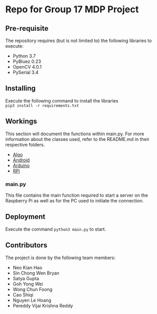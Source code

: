# Repo for Group 17 MDP Project

## Pre-requisite
The repository requires (but is not limited to) the 
following libraries to execute:
* Python 3.7
* PyBluez 0.23
* OpenCV 4.0.1
* PySerial 3.4

## Installing
Execute the following command to install the libraries\
`pip3 install -r requirements.txt`

## Workings

This section will document the functions within main.py. For more 
information about the classes used, refer to the README.md in their
respective folders.
* [Algo](Algo/README.md)
* [Android](Android/README.md)
* [Arduino](Arduino/README.md)
* [RPi](RPi/README.md)

### main.py
This file contains the main function required to start a server
on the Raspberry Pi as well as for the PC used to initiate the
connection.

## Deployment
Execute the command `python3 main.py` to start.

## Contributors
The project is done by the following team members:
* Neo Kian Hao
* Sin Chong Wen Bryan
* Satya Gupta
* Goh Yong Wei
* Wong Chun Foong
* Cao Shiqi
* Nguyen Le Hoang
* Pereddy Vijai Krishna Reddy
